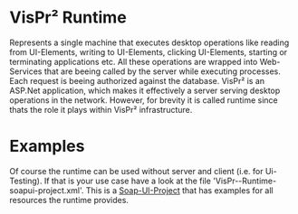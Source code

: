 # VisPr² Runtime
Represents a single machine that executes desktop operations like reading from UI-Elements, writing to UI-Elements, clicking UI-Elements, starting or terminating applications etc. All these operations are wrapped into Web-Services that are beeing called by the server while executing processes. Each request is beeing authorized against the database.
VisPr² is an ASP.Net application, which makes it effectively a server serving desktop operations in the network. However, for brevity it is called runtime since thats the role it plays within VisPr² infrastructure.

# Examples
Of course the runtime can be used without server and client (i.e. for Ui-Testing). If that is your use case have a look at the file 'VisPr--Runtime-soapui-project.xml'. This is a [Soap-UI-Project](https://www.soapui.org/) that has examples for all resources the runtime provides. 

